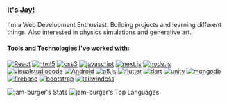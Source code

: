 ### It's [Jay!](https://www.linkedin.com/in/jay-malaviya)
I'm a Web Development Enthusiast. Building projects and learning different things. Also interested in physics simulations and generative art.

#### Tools and Technologies I've worked with:

<a href='#' target="_blank"><img alt='React' src='https://img.shields.io/badge/react-100000?style=for-the-badge&logo=React&logoColor=61DAFB&labelColor=282C34&color=282C34'/></a>
<a href='#' target="_blank"><img alt='html5' src='https://img.shields.io/badge/html5-100000?style=for-the-badge&logo=html5&logoColor=FEFFFE&labelColor=f06529&color=f06529'/></a>
<a href='#' target="_blank"><img alt='css3' src='https://img.shields.io/badge/css3-100000?style=for-the-badge&logo=css3&logoColor=FEFFFE&labelColor=264de4&color=264de4'/></a>
<a href='#' target="_blank"><img alt='javascript' src='https://img.shields.io/badge/javascript-100000?style=for-the-badge&logo=javascript&logoColor=F7DF1E&labelColor=333333&color=333333'/></a>
<a href='#' target="_blank"><img alt='next.js' src='https://img.shields.io/badge/next.js-100000?style=for-the-badge&logo=next.js&logoColor=FEFFFE&labelColor=000101&color=000101'/></a>
<a href='#' target="_blank"><img alt='node.js' src='https://img.shields.io/badge/node.js-100000?style=for-the-badge&logo=node.js&logoColor=FEFFFE&labelColor=6cc248&color=6cc248'/></a>
<a href='#' target="_blank"><img alt='visualstudiocode' src='https://img.shields.io/badge/VS_code-100000?style=for-the-badge&logo=visualstudiocode&logoColor=007ACC&labelColor=494848&color=494848'/></a>
<a href='#' target="_blank"><img alt='Android' src='https://img.shields.io/badge/Android-100000?style=for-the-badge&logo=Android&logoColor=white&labelColor=3DDC84&color=3DDC84'/></a>
<a href='#' target="_blank"><img alt='p5.js' src='https://img.shields.io/badge/p5.js-100000?style=for-the-badge&logo=p5.js&logoColor=FEFFFE&labelColor=FF1567&color=FF1567'/></a>
<a href='#' target="_blank"><img alt='flutter' src='https://img.shields.io/badge/flutter-100000?style=for-the-badge&logo=flutter&logoColor=FEFFFE&labelColor=0159A1&color=0159A1'/></a>
<a href='#' target="_blank"><img alt='dart' src='https://img.shields.io/badge/dart-100000?style=for-the-badge&logo=dart&logoColor=FEFFFE&labelColor=01AD96&color=01AD96'/></a>
<a href='#' target="_blank"><img alt='unity' src='https://img.shields.io/badge/unity-100000?style=for-the-badge&logo=unity&logoColor=FEFFFE&labelColor=161C22&color=161C22'/></a>
<a href='#' target="_blank"><img alt='mongodb' src='https://img.shields.io/badge/mongodb-100000?style=for-the-badge&logo=mongodb&logoColor=FEFFFE&labelColor=3FA037&color=3FA037'/></a>
<a href='#' target="_blank"><img alt='firebase' src='https://img.shields.io/badge/firebase-100000?style=for-the-badge&logo=firebase&logoColor=FEFFFE&labelColor=F5820D&color=F5820D'/></a>
<a href='#' target="_blank"><img alt='bootstrap' src='https://img.shields.io/badge/bootstrap-100000?style=for-the-badge&logo=bootstrap&logoColor=FEFFFE&labelColor=7952B3&color=7952B3'/></a>
<a href='#' target="_blank"><img alt='tailwindcss' src='https://img.shields.io/badge/tailwindcss-100000?style=for-the-badge&logo=tailwindcss&logoColor=FEFFFE&labelColor=38B2AC&color=38B2AC'/></a>

<!-- Badge generator: https://kapasia-dev-ed.my.site.com/Badges4Me/s/ -->


![jam-burger's Stats](https://github-readme-stats.vercel.app/api?username=jam-burger&theme=react&show_icons=true&hide_border=true&count_private=true&hide=contribs&text_bold=false&line_height=24&custom_title=Jay's%20Github%20Stats)
![jam-burger's Top Languages](https://github-readme-stats.vercel.app/api/top-langs/?username=jam-burger&theme=react&show_icons=true&hide_border=true&layout=compact)
